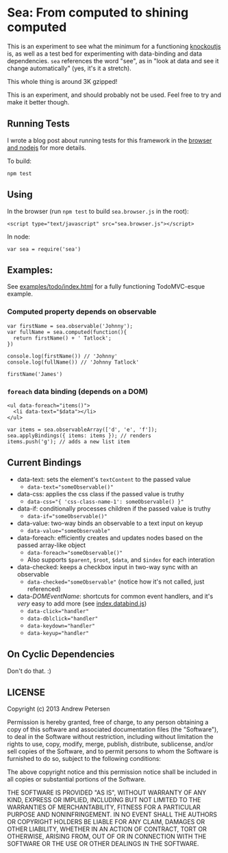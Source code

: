 
Sea: From computed to shining computed
======================================

This is an experiment to see what the minimum for a functioning [knockoutjs][] is, as well as a test bed for experimenting with data-binding and data dependencies. `sea` references the word "see", as in "look at data and see it change automatically" (yes, it's it a stretch).

This whole thing is around 3K gzipped!

This is an experiment, and should probably not be used. Feel free to try and make it better though.

[knockoutjs]: http://knockoutjs.com/

Running Tests
-------------

I wrote a blog post about running tests for this framework in the [browser and nodejs][] for more details.

To build:

    npm test

[browser and nodejs]: http://kirbysayshi.com/2013/07/01/mocha-tests-node-and-browser.html

Using
-----

In the browser (run `npm test` to build `sea.browser.js` in the root):

    <script type="text/javascript" src="sea.browser.js"></script>

In node:

    var sea = require('sea')

Examples:
---------

See [examples/todo/index.html](examples/todo/index.html) for a fully functioning TodoMVC-esque example.

### Computed property depends on observable

    var firstName = sea.observable('Johnny');
    var fullName = sea.computed(function(){
      return firstName() + ' Tatlock';
    })

    console.log(firstName()) // 'Johnny'
    console.log(fullName()) // 'Johnny Tatlock'

    firstName('James')

### `foreach` data binding (depends on a DOM)

    <ul data-foreach="items()">
      <li data-text="$data"></li>
    </ul>

    var items = sea.observableArray(['d', 'e', 'f']);
    sea.applyBindings({ items: items }); // renders
    items.push('g'); // adds a new list item

Current Bindings
----------------

- data-text: sets the element's `textContent` to the passed value
  - `data-text="someObservable()"`
- data-css: applies the css class if the passed value is truthy
  - `data-css="{ 'css-class-name-1': someObservable() }"`
- data-if: conditionally processes children if the passed value is truthy
  - `data-if="someObservable()"`
- data-value: two-way binds an observable to a text input on keyup
  - `data-value="someObservable"`
- data-foreach: efficiently creates and updates nodes based on the passed array-like object
  - `data-foreach="someObservable()"`
  - Also supports `$parent`, `$root`, `$data`, and `$index` for each interation
- data-checked: keeps a checkbox input in two-way sync with an observable
  - `data-checked="someObservable"` (notice how it's not called, just referenced)
- data-_DOMEventName_: shortcuts for common event handlers, and it's _very_ easy to add more (see [index.databind.js](index.databind.js))
  - `data-click="handler"`
  - `data-dblclick="handler"`
  - `data-keydown="handler"`
  - `data-keyup="handler"`

On Cyclic Dependencies
----------------------

Don't do that. :)

LICENSE
-------

Copyright (c) 2013 Andrew Petersen

Permission is hereby granted, free of charge, to any person obtaining a copy
of this software and associated documentation files (the "Software"), to deal
in the Software without restriction, including without limitation the rights
to use, copy, modify, merge, publish, distribute, sublicense, and/or sell
copies of the Software, and to permit persons to whom the Software is
furnished to do so, subject to the following conditions:

The above copyright notice and this permission notice shall be included in
all copies or substantial portions of the Software.

THE SOFTWARE IS PROVIDED "AS IS", WITHOUT WARRANTY OF ANY KIND, EXPRESS OR
IMPLIED, INCLUDING BUT NOT LIMITED TO THE WARRANTIES OF MERCHANTABILITY,
FITNESS FOR A PARTICULAR PURPOSE AND NONINFRINGEMENT. IN NO EVENT SHALL THE
AUTHORS OR COPYRIGHT HOLDERS BE LIABLE FOR ANY CLAIM, DAMAGES OR OTHER
LIABILITY, WHETHER IN AN ACTION OF CONTRACT, TORT OR OTHERWISE, ARISING FROM,
OUT OF OR IN CONNECTION WITH THE SOFTWARE OR THE USE OR OTHER DEALINGS IN
THE SOFTWARE.